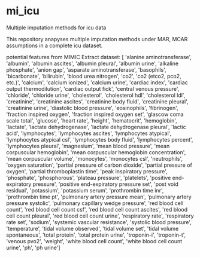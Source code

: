 # mi_icu
Multiple imputation methods for icu data

This repository anapyses multiple imputation methods under MAR, MCAR assumptions in a complete icu dataset. 


potential features from MIMIC Extract dataset:
[ 'alanine aminotransferase', 'albumin', 'albumin ascites', 'albumin pleural', 'albumin urine', 'alkaline phosphate', 'anion gap', 'asparate aminotransferase', 'basophils', 'bicarbonate', 'bilirubin', 'blood urea nitrogen', 'co2', 'co2 (etco2, pco2, etc.)', 'calcium', 'calcium ionized', 'calcium urine', 'cardiac index', 'cardiac output thermodilution', 'cardiac output fick', 'central venous pressure', 'chloride', 'chloride urine', 'cholesterol', 'cholesterol hdl', 'cholesterol ldl', 'creatinine', 'creatinine ascites', 'creatinine body fluid', 'creatinine pleural', 'creatinine urine', 'diastolic blood pressure', 'eosinophils', 'fibrinogen', 'fraction inspired oxygen', 'fraction inspired oxygen set', 'glascow coma scale total', 'glucose', 'heart rate', 'height', 'hematocrit', 'hemoglobin', 'lactate', 'lactate dehydrogenase', 'lactate dehydrogenase pleural', 'lactic acid', 'lymphocytes', 'lymphocytes ascites', 'lymphocytes atypical', 'lymphocytes atypical csl', 'lymphocytes body fluid', 'lymphocytes percent', 'lymphocytes pleural', 'magnesium', 'mean blood pressure', 'mean corpuscular hemoglobin', 'mean corpuscular hemoglobin concentration', 'mean corpuscular volume', 'monocytes', 'monocytes csl', 'neutrophils', 'oxygen saturation', 'partial pressure of carbon dioxide', 'partial pressure of oxygen', 'partial thromboplastin time', 'peak inspiratory pressure', 'phosphate', 'phosphorous', 'plateau pressure', 'platelets', 'positive end-expiratory pressure', 'positive end-expiratory pressure set', 'post void residual', 'potassium', 'potassium serum', 'prothrombin time inr', 'prothrombin time pt', 'pulmonary artery pressure mean', 'pulmonary artery pressure systolic', 'pulmonary capillary wedge pressure', 'red blood cell count', 'red blood cell count csf', 'red blood cell count ascites', 'red blood cell count pleural', 'red blood cell count urine', 'respiratory rate', 'respiratory rate set', 'sodium', 'systemic vascular resistance', 'systolic blood pressure', 'temperature', 'tidal volume observed', 'tidal volume set', 'tidal volume spontaneous', 'total protein', 'total protein urine', 'troponin-i', 'troponin-t', 'venous pvo2', 'weight', 'white blood cell count', 'white blood cell count urine', 'ph', 'ph urine']